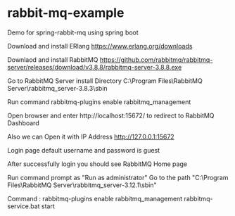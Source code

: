# rabbit-mq-example
Demo for spring-rabbit-mq using spring boot


Download and install ERlang https://www.erlang.org/downloads

Downlaod and install RabbitMQ https://github.com/rabbitmq/rabbitmq-server/releases/download/v3.8.8/rabbitmq-server-3.8.8.exe

Go to RabbitMQ Server install Directory C:\Program Files\RabbitMQ Server\rabbitmq_server-3.8.3\sbin

Run command rabbitmq-plugins enable rabbitmq_management

Open browser and enter http://localhost:15672/ to redirect to RabbitMQ Dashboard

Also we can Open it with IP Address http://127.0.0.1:15672

Login page default username and password is guest

After successfully login you should see RabbitMQ Home page

Run command prompt as "Run as administrator"
Go to the path  "C:\Program Files\RabbitMQ Server\rabbitmq_server-3.12.1\sbin"

Command : 
rabbitmq-plugins enable rabbitmq_management
rabbitmq-service.bat start
